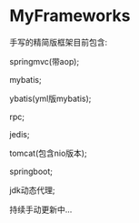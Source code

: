 # MyFrameworks
手写的精简版框架目前包含:

springmvc(带aop);

mybatis;

ybatis(yml版mybatis);

rpc;

jedis;

tomcat(包含nio版本);

springboot;

jdk动态代理;

持续手动更新中...

